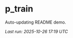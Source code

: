 # p_train

Auto-updating README demo.

<!--START_SECTION:status-->
_Last run: 2025-10-26 17:19 UTC_
<!--END_SECTION:status-->































































































































































































































































































































































































































































































































































































































































































































































































































































































































































































































































































































































































































































































































































































































































































